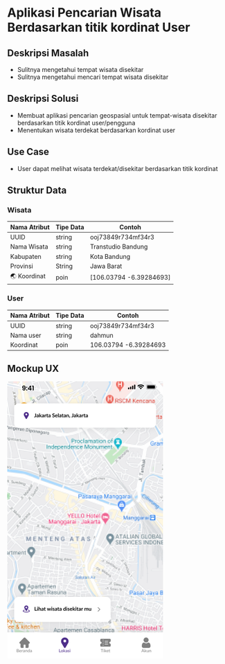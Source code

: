 # Aplikasi Pencarian Wisata Berdasarkan titik kordinat User


## Deskripsi Masalah
- Sulitnya mengetahui tempat wisata disekitar
- Sulitnya mengetahui mencari tempat wisata disekitar

## Deskripsi Solusi
- Membuat aplikasi pencarian geospasial  untuk tempat-wisata disekitar berdasarkan titik kordinat user/pengguna
- Menentukan wisata terdekat berdasarkan kordinat user

## Use Case
- User dapat melihat wisata terdekat/disekitar berdasarkan titik kordinat

## Struktur Data

### Wisata
Nama Atribut | Tipe Data | Contoh
---|---|---
UUID | string | ooj73849r734mf34r3
Nama Wisata | string | Transtudio Bandung
Kabupaten | string | Kota Bandung
Provinsi | String | Jawa Barat
🌏 Koordinat | poin | [106.03794 -6.39284693]


### User
Nama Atribut | Tipe Data | Contoh
---|---|---
UUID | string | ooj73849r734mf34r3
Nama user | string | dahmun
Koordinat | poin | 106.03794 -6.39284693

## Mockup UX
![Alur aplikasi](location.png)
